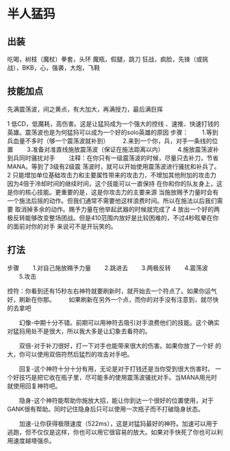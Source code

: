 # 半人猛犸

## 出装
吃喝，树枝（魔杖）拳套，头环
魔瓶，假腿，跳刀
狂战，疯脸，先锋（或挑战），BKB，心，强袭，大炮，飞鞋

## 技能加点
先满震荡波，间之黄点，有大加大，再满授力，最后满巨挥

1 低CD，低魔耗，高伤害。这是让猛犸成为一个强大的控线 、速推、快速打钱的英雄。震荡波也是为何猛犸可以成为一个好的solo英雄的原因
步骤：
　　1.等到兵血量不多时（够一个震荡波就补到）
　　2.来到一个你，兵，对手一条线的位置
　　3.准备对准直线施放震荡波（保证在施法距离以内）
　　4.施放震荡波补到兵同时骚扰对手
　　注释：在你只有一级震荡波的时候，尽量只去补刀，节省MANA。等到了3级有2级震 荡波时，就可以开始使用震荡波进行骚扰和补兵了。
2 只能增加单位基础攻击力和主要属性带来的攻击力，不增加其他附加的攻击力
因为4倍于冷却时间的继续时间，这个技能可以一直保持 在你和你的队友身上，这是你的核心技能。更重要的是，这是你攻击力的主要来源
当施放赐予力量时会有一个施法后摇的动作。但我们通常不需要他这样浪费时间。所以在施法以后我们需要 取消掉多余的动作。赐予力量在他举起武器的时候就完成了
4 放出一个好的两极反转能够改变整场团战。但是410范围内放好是比较困难的，不过4秒眩晕在你的面前对你的对手 来说可不是开玩笑的。

## 打法
步骤
　　1.对自己施放赐予力量
　　2.跳进去
　　3.两极反转
　　4.震荡波
　　5.攻击

控符：你看到还有15秒左右神符就要刷新时，就开始去一个符点了。如果你运气好，刷新在你那。
　　如果刷新在另外一个点，而你的对手没有注意到，就尽快的去拿吧

　　幻像-中期十分不错。前期可以用神符去吸引对手浪费他们的技能。这个确实对猛犸用处不是很大，所以我大多是让幻象去看符的。

　　双倍-对于补刀很好，打一下对手也能带来很大的伤害。如果你放了一个好 的大，你可以使用双倍符然后猛烈的攻击对手吧。

　　回复-这个神符十分十分有用，无论是对于打钱还是当你受到很大伤害时。 一个好技巧是把它收在瓶子里，尽可能多的使用震荡波骚扰对手。当MANA用光时就使用回复神符吧。

　　隐身-这个神符能帮助你施放大招，能让你到达一个很好的位置使用，对于 GANK很有帮助。同时记住隐身后只可以使用一次瓶子而不打破隐身状态。

　　加速-让你获得极限速度（522ms），这是对猛犸最好的神符。加速可以用于 逃跑，但不仅仅是这样，你也可以用它很容易的放大。如果对手快死了你也可以利用速度越塔强杀。


